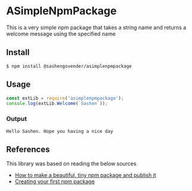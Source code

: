 # ASimpleNpmPackage
This is a very simple npm package that takes a string name and returns a welcome message using the specified name

## Install
```
$ npm install @sashengovender/asimplenpmpackage
```

## Usage
```js
const extLib = require('asimplenpmpackage');
console.log(extLib.Welcome(`Sashen`));
```

### Output
```
Hello Sashen. Hope you having a nice day
```

## References
This library was based on reading the below sources
* [How to make a beautiful, tiny npm package and publish it](https://www.freecodecamp.org/news/how-to-make-a-beautiful-tiny-npm-package-and-publish-it-2881d4307f78/)
* [Creating your first npm package ](https://dev.to/therealdanvega/creating-your-first-npm-package-2ehf)
